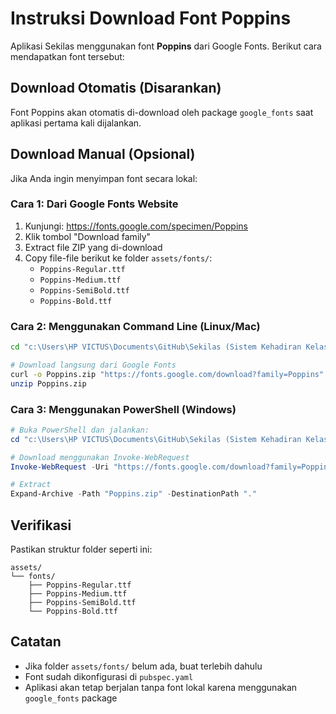 # Instruksi Download Font Poppins

Aplikasi Sekilas menggunakan font **Poppins** dari Google Fonts. Berikut cara mendapatkan font tersebut:

## Download Otomatis (Disarankan)

Font Poppins akan otomatis di-download oleh package `google_fonts` saat aplikasi pertama kali dijalankan.

## Download Manual (Opsional)

Jika Anda ingin menyimpan font secara lokal:

### Cara 1: Dari Google Fonts Website

1. Kunjungi: https://fonts.google.com/specimen/Poppins
2. Klik tombol "Download family"
3. Extract file ZIP yang di-download
4. Copy file-file berikut ke folder `assets/fonts/`:
   - `Poppins-Regular.ttf`
   - `Poppins-Medium.ttf`
   - `Poppins-SemiBold.ttf`
   - `Poppins-Bold.ttf`

### Cara 2: Menggunakan Command Line (Linux/Mac)

```bash
cd "c:\Users\HP VICTUS\Documents\GitHub\Sekilas (Sistem Kehadiran Kelas)\assets\fonts"

# Download langsung dari Google Fonts
curl -o Poppins.zip "https://fonts.google.com/download?family=Poppins"
unzip Poppins.zip
```

### Cara 3: Menggunakan PowerShell (Windows)

```powershell
# Buka PowerShell dan jalankan:
cd "c:\Users\HP VICTUS\Documents\GitHub\Sekilas (Sistem Kehadiran Kelas)\assets\fonts"

# Download menggunakan Invoke-WebRequest
Invoke-WebRequest -Uri "https://fonts.google.com/download?family=Poppins" -OutFile "Poppins.zip"

# Extract
Expand-Archive -Path "Poppins.zip" -DestinationPath "."
```

## Verifikasi

Pastikan struktur folder seperti ini:

```
assets/
└── fonts/
    ├── Poppins-Regular.ttf
    ├── Poppins-Medium.ttf
    ├── Poppins-SemiBold.ttf
    └── Poppins-Bold.ttf
```

## Catatan

- Jika folder `assets/fonts/` belum ada, buat terlebih dahulu
- Font sudah dikonfigurasi di `pubspec.yaml`
- Aplikasi akan tetap berjalan tanpa font lokal karena menggunakan `google_fonts` package

